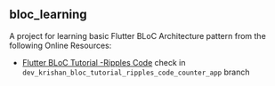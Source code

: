 ## bloc_learning 

A project for learning basic Flutter BLoC Architecture pattern from the following Online Resources:
- [Flutter BLoC Tutorial -Ripples Code](https://youtu.be/opj36I9iXiw?si=8N5GEBIXj_RRJdyo) check in `dev_krishan_bloc_tutorial_ripples_code_counter_app` branch
